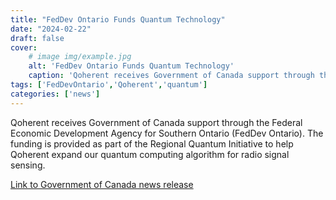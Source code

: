 ```yaml
---
title: "FedDev Ontario Funds Quantum Technology"
date: "2024-02-22"
draft: false
cover:
    # image img/example.jpg
    alt: 'FedDev Ontario Funds Quantum Technology'
    caption: 'Qoherent receives Government of Canada support through the Federal Economic Development Agency for Southern Ontario.)'
tags: ['FedDevOntario','Qoherent','quantum']
categories: ['news']
---
```


Qoherent receives Government of Canada support through the Federal Economic Development Agency for Southern Ontario (FedDev Ontario). The funding is provided as part of the Regional Quantum Initiative to help Qoherent expand our quantum computing algorithm for radio signal sensing. 

[Link to Government of Canada news release](https://www.canada.ca/en/economic-development-southern-ontario/news/2024/02/government-of-canada-announces-support-for-southern-ontarios-quantum-technology-sector.html)

